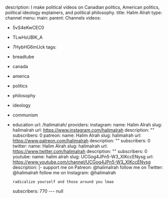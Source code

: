 description: I make political videos on Canadian politics, American politics, political
  ideology explainers, and political philosophy.
title: Halim Alrah
type: channel
menu:
  main:
    parent: Channels
videos:
- 5vS4eKwCEC0
- TLwHsUBIK_A
- 7HybHG6mUck
tags:
- breadtube
- canada
- america
- politics
- philosophy
- ideology
- communism
- education
url: /halimalrah/
providers:
  instagram:
    name: Halim Alrah
    slug: halimalrah
    url: https://www.instagram.com/halimalrah
    description: ""
    subscribers: 0
  patreon:
    name: Halim Alrah
    slug: halimalrah
    url: https://www.patreon.com/halimalrah
    description: ""
    subscribers: 0
  twitter:
    name: Halim Alrah
    slug: halimalrah
    url: https://www.twitter.com/halimalrah
    description: ""
    subscribers: 0
  youtube:
    name: halim alrah
    slug: UCGog4JPn5-W3_XIKccENysg
    url: https://www.youtube.com/channel/UCGog4JPn5-W3_XIKccENysg
    description: |-
      support me on Patreon: @halimalrah
      follow me on Twitter: @halimalrah
      follow me on Instagram: @halimalrah

      radicalize yourself and those around you lmao
    subscribers: 770
--- null
